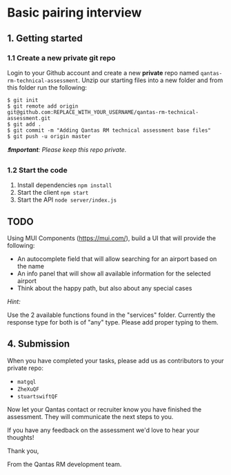 # Basic pairing interview

## 1. Getting started

### 1.1 Create a new private git repo

Login to your Github account and create a new **private** repo named `qantas-rm-technical-assessment`. Unzip our starting files into a new folder and from this folder run the following:
```
$ git init
$ git remote add origin git@github.com:REPLACE_WITH_YOUR_USERNAME/qantas-rm-technical-assessment.git
$ git add .
$ git commit -m "Adding Qantas RM technical assessment base files"
$ git push -u origin master
```

*❗️**Important**: Please keep this repo private.*
### 1.2 Start the code

1. Install dependencies `npm install`
2. Start the client `npm start`
3. Start the API `node server/index.js`

## TODO

Using MUI Components (https://mui.com/), build a UI that will provide the following:

- An autocomplete field that will allow searching for an airport based on the name
- An info panel that will show all available information for the selected airport
- Think about the happy path, but also about any special cases

*Hint:*

Use the 2 available functions found in the "services" folder. Currently the response type for both is of "any" type. Please add proper typing to them.

## 4. Submission

When you have completed your tasks, please add us as contributors to your private repo:

- `matgql`
- `ZheXuQF`
- `stuartswiftQF`

Now let your Qantas contact or recruiter know you have finished the assessment. They will communicate the next steps to you.

If you have any feedback on the assessment we'd love to hear your thoughts!

Thank you,

From the Qantas RM development team.